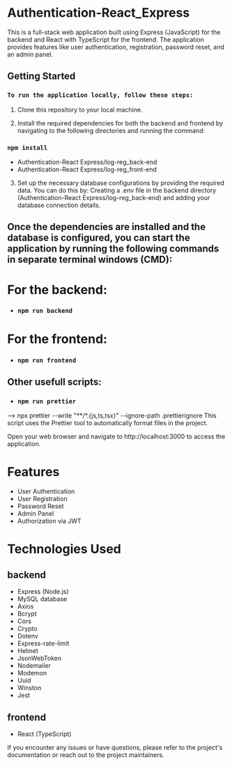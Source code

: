 # Authentication-React_Express
This is a full-stack web application built using Express (JavaScript) for the backend and React with TypeScript for the frontend. The application provides features like user authentication, registration, password reset, and an admin panel.

## Getting Started
### `To run the application locally, follow these steps:`

1. Clone this repository to your local machine.

2. Install the required dependencies for both the backend and frontend by navigating to the following directories and running the command:

### `npm install` 
 - Authentication-React Express/log-reg_back-end
 - Authentication-React Express/log-reg_front-end

3. Set up the necessary database configurations by providing the required data. 
You can do this by:
Creating a .env file in the backend directory (Authentication-React Express/log-reg_back-end) and adding your database connection details.

## Once the dependencies are installed and the database is configured, you can start the application by running the following commands in separate terminal windows (CMD):

# For the backend:
 - ### `npm run backend`

# For the frontend:
 - ###  `npm run frontend`

## Other usefull scripts:
 - ###  `npm run prettier`
 --> npx prettier --write \"**/*.{js,ts,tsx}\" --ignore-path .prettierignore
This script uses the Prettier tool to automatically format files in the project.

Open your web browser and navigate to http://localhost:3000 to access the application.

# Features
 - User Authentication
 - User Registration
 - Password Reset
 - Admin Panel
 - Authorization via JWT
   
# Technologies Used
## backend
 - Express (Node.js)
 - MySQL database
 - Axios
 - Bcrypt
 - Cors
 - Crypto
 - Dotenv
 - Express-rate-limit
 - Helmet
 - JsonWebToken
 - Nodemailer
 - Modemon
 - Uuid
 - Winston
 - Jest

 ## frontend
 - React (TypeScript)

   
If you encounter any issues or have questions, please refer to the project's documentation or reach out to the project maintainers.